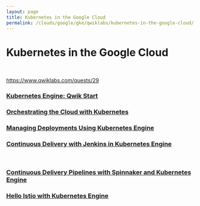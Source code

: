 ```yaml
---
layout: page
title: Kubernetes in the Google Cloud
permalink: /clouds/google/gke/qwiklabs/kubernetes-in-the-google-cloud/
---
```


# Kubernetes in the Google Cloud

<br/>

https://www.qwiklabs.com/quests/29


### [Kubernetes Engine: Qwik Start](/clouds/google/gke/qwiklabs/kubernetes-in-the-google-cloud/qwik-start/)

### [Orchestrating the Cloud with Kubernetes](/clouds/google/gke/qwiklabs/kubernetes-in-the-google-cloud/orchestrating-the-cloud-with-kubernetes/)

### [Managing Deployments Using Kubernetes Engine](/clouds/google/gke/qwiklabs/kubernetes-in-the-google-cloud/managing-deployments-using-kubernetes-engine/)

### [Continuous Delivery with Jenkins in Kubernetes Engine](/clouds/google/gke/qwiklabs/kubernetes-in-the-google-cloud/continuous-delivery-with-jenkins-in-kubernetes/)


<br/>

### [Continuous Delivery Pipelines with Spinnaker and Kubernetes Engine](/clouds/google/gke/qwiklabs/kubernetes-in-the-google-cloud/continuous-delivery-pipelines-with-spinnaker-and-kubernetes-engine/)

### [Hello Istio with Kubernetes Engine](/clouds/google/gke/qwiklabs/kubernetes-in-the-google-cloud/hello-istio-with-kubernetes-engine/)